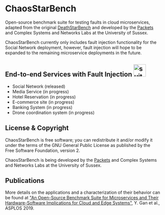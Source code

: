 # ChaosStarBench

Open-source benchmark suite for testing faults in cloud microservices, adapted from the original [DeathStarBench](github.com/delimitrou/DeathStarBench) and developed by the [Packets](https://packets-lab.github.io/) and Complex Systems and Networks Labs at the University of Sussex.

ChaosStarBench currently only includes fault injection functionality for the Social Network deployment, however, fault injection will hope to be expanded to the remaining microservice deployments in the future.

## End-to-end Services with Fault Injection <img src="microservices_bundle4.png" alt="suite-icon" width="40"/>

* Social Network (released)
* Media Service (in progress)
* Hotel Reservation (in progress)
* E-commerce site (in progress)
* Banking System (in progress)
* Drone coordination system (in progress)

## License & Copyright 

ChaosStarBench is free software; you can redistribute it and/or modify it under the terms of the GNU General Public License as published by the Free Software Foundation, version 2.

ChaosStarBench is being developed by the [Packets](https://packets-lab.github.io/) and Complex Systems and Networks Labs at the University of Sussex. 

## Publications

More details on the applications and a characterization of their behavior can be found at ["An Open-Source Benchmark Suite for Microservices and Their Hardware-Software Implications for Cloud and Edge Systems"](http://www.csl.cornell.edu/~delimitrou/papers/2019.asplos.microservices.pdf), Y. Gan et al., ASPLOS 2019. 

